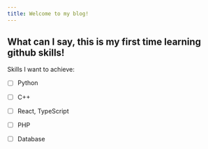 ```yaml
---
title: Welcome to my blog!
---
```


## What can I say, this is my first time learning github skills!
Skills I want to achieve:
- [ ] Python
- [ ] C++
- [ ] React, TypeScript
- [ ] PHP
- [ ] Database

